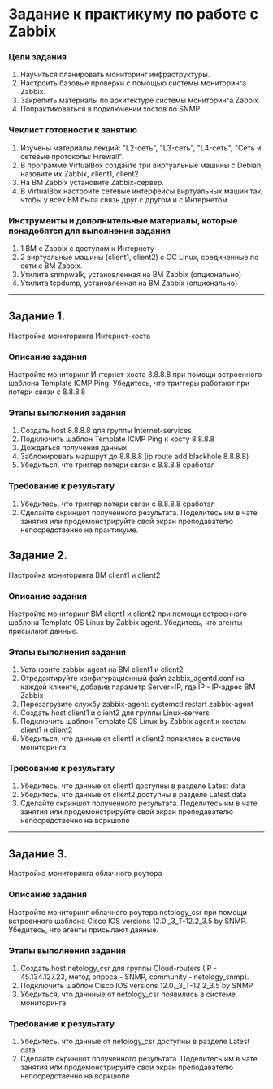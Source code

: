 # Задание к практикуму по работе с Zabbix

### Цели задания

1. Научиться планировать мониторинг инфраструктуры.
2. Настроить базовые проверки с помощью системы мониторинга Zabbix.
3. Закрепить материалы по архитектуре системы мониторинга Zabbix.
4. Попрактиковаться в подключении хостов по SNMP.

### Чеклист готовности к занятию

1. Изучены материалы лекций: "L2-сеть", "L3-сеть", "L4-сеть", "Сеть и сетевые протоколы: Firewall".
2. В программе VirtualBox создайте три виртуальные машины с Debian, назовите их Zabbix, client1, client2
3. На ВМ Zabbix установите Zabbix-сервер.
4. В VirtualBox настройте сетевые интерфейсы виртуальных машин так, чтобы у всех ВМ была связь друг с другом и с Интернетом.

### Инструменты и дополнительные материалы, которые понадобятся для выполнения задания

1. 1 ВМ с Zabbix с доступом к Интернету
2. 2 виртуальные машины (client1, client2) с ОС Linux, соединенные по сети с ВМ Zabbix.
3. Утилита snmpwalk, установленная на ВМ Zabbix (опционально)
4. Утилита tcpdump, установленная на ВМ Zabbix (опционально)

---

## Задание 1. 
Настройка мониторинга Интернет-хоста
### Описание задания
Настройте мониторинг Интернет-хоста 8.8.8.8 при помощи встроенного шаблона Template ICMP Ping. Убедитесь, что триггеры работают при потери связи с 8.8.8.8
### Этапы выполнения задания

1. Создать host 8.8.8.8 для группы Internet-services
2. Подключить шаблон Template ICMP Ping к хосту 8.8.8.8
3. Дождаться получения данных
4. Заблокировать маршрут до 8.8.8.8 (ip route add blackhole 8.8.8.8)
5. Убедиться, что триггер потери связи с 8.8.8.8 сработал

### Требование к результату

1. Убедитесь, что триггер потери связи с 8.8.8.8 сработал
2. Сделайте скриншот полученного результата. Поделитесь им в чате занятия или продемонстрируйте свой экран преподавателю непосредственно на практикуме.

 
## Задание 2. 
Настройка мониторинга ВМ client1 и client2
### Описание задания
Настройте мониторинг ВМ client1 и client2 при помощи встроенного шаблона Template OS Linux by Zabbix agent. Убедитесь, что агенты присылают данные.


### Этапы выполнения задания

1. Установите zabbix-agent на ВМ client1 и client2
2. Отредактируйте конфигурационный файл zabbix_agentd.conf на каждой клиенте, добавив параметр Server=IP, где IP - IP-адрес ВМ Zabbix
3. Перезагрузите службу zabbix-agent: systemctl restart zabbix-agent
4. Создать host client1 и client2 для группы Linux-servers
5. Подключить шаблон Template OS Linux by Zabbix agent к хостам client1 и client2
6. Убедиться, что данные от client1 и client2 появились в системе мониторинга

### Требование к результату

1. Убедитесь, что данные от client1 доступны в разделе Latest data
2. Убедитесь, что данные от client2 доступны в разделе Latest data
3. Сделайте скриншот полученного результата. Поделитесь им в чате занятия или продемонстрируйте свой экран преподавателю непосредственно на воркшопе

---

## Задание 3. 
Настройка мониторинга облачного роутера
### Описание задания
Настройте мониторинг облачного роутера netology_csr при помощи встроенного шаблона Cisco IOS versions 12.0._3_T-12.2_3.5 by SNMP. Убедитесь, что агенты присылают данные.

### Этапы выполнения задания
1. Создать host netology_csr для группы Cloud-routers (IP - 45.134.127.23, метод опроса - SNMP, community - netology_snmp).
2. Подключить шаблон Cisco IOS versions 12.0._3_T-12.2_3.5 by SNMP
3. Убедиться, что даннные от netology_csr появились в системе мониторинга

### Требование к результату
1. Убедитесь, что данные от netology_csr доступны в разделе Latest data
3. Сделайте скриншот полученного результата. Поделитесь им в чате занятия или продемонстрируйте свой экран преподавателю непосредственно на воркшопе
